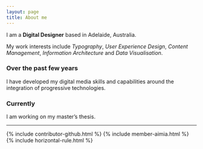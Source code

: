 ```yaml
---
layout: page
title: About me
---
```

<div class="message">
	<p>I am a <strong>Digital Designer</strong> based in Adelaide, Australia.</p>
	<p>My work interests include <em class="emphasis">Typography</em>, <em class="emphasis">User Experience Design</em>, <em class="emphasis">Content Management</em>, <em class="emphasis">Information Architecture</em> and <em  class="emphasis">Data Visualisation</em>.</p>
</div>

### Over the past few years
<p class="font-serif">I have developed my digital media skills and capabilities around the integration of progressive technologies.</p>

### Currently
<p class="font-serif">I am working on my master’s thesis.</p>
<hr>
{% include contributor-github.html %}
{% include member-aimia.html %}
{% include horizontal-rule.html %}
<!--
## Knowledge and Skills Base
-->
